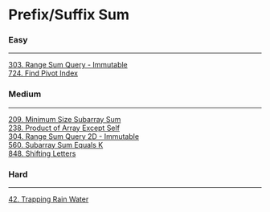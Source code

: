 # Prefix/Suffix Sum

### Easy
---
[303. Range Sum Query - Immutable](../solutions/0303-Range%20Sum%20Query%20-%20Immutable.md)</br>
[724. Find Pivot Index](../solutions/0724-Find%20Pivot%20Index.md)</br>

### Medium
---
[209. Minimum Size Subarray Sum](../solutions/0209-Minimum%20Size%20Subarray%20Sum.md)</br>
[238. Product of Array Except Self](../solutions/0238-Product%20of%20Array%20Except%20Self.md)</br>
[304. Range Sum Query 2D - Immutable](../solutions/0304-Range%20Sum%20Query%202D%20-%20Immutable.md)</br>
[560. Subarray Sum Equals K](../solutions/0560-Subarray%20Sum%20Equals%20K.md)</br>
[848. Shifting Letters](../solutions/0848-Shifting%20Letters.md)</br>

### Hard
---
[42. Trapping Rain Water](../solutions/0042-Trapping%20Rain%20Water.md)</br>